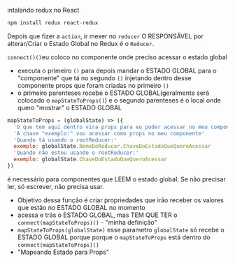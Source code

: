 intalando redux no React
```javascript
npm install redux react-redux
```
Depois que fizer a `action`, ir mexer no `reducer`
O RESPONSÁVEL por alterar/Criar o Estado Global no Redux é o `Reducer`.

`connect()()`eu coloco no componente onde preciso acessar o estado global
- executa o primeiro `()` para depois mandar o ESTADO GLOBAL para o "componente" que tá no segundo `()` injetando dentro desse componente props que foram criadas no primeiro `()`
- o primeiro parenteses recebe o ESTADO GLOBAL(geralmente será colocado o `mapStateToProps()`) e o segundo parenteses é o local onde quero "mostrar" o ESTADO GLOBAL

```javascript
mapStateToProps = (globalState) => ({
  'O que tem aqui dentro vira props para eu poder acessar no meu componente'
  'A chave "exemplo:" vou acessar como props no meu componente'
  'Quando tá usando o rootReducer:'
  exemplo: globalState.NomeDoReducer.ChaveDoEstadoQueQueroAcessar
  'Quando não estou usando o rootReducer:'
  exemplo: globalState.ChaveDoEstadoQueQueroAcessar
})
```
 é necessário para componentes que LEEM o estado global. Se não precisar ler, só escrever, não precisa usar.
- Objetivo dessa função é criar propriedades que irão receber os valores que estão no ESTADO GLOBAL no momento
- acessa e trás o ESTADO GLOBAL, mas TEM QUE TER o `connect(mapStateToProps)()`  - "minha definição"
- `mapStateToProps(globalState)` esse parametro `globalState` só recebe o ESTADO GLOBAL porque porque o `mapStateToProps` está dentro do `connect(mapStateToProps)()`
- "Mapeando Estado para Props"